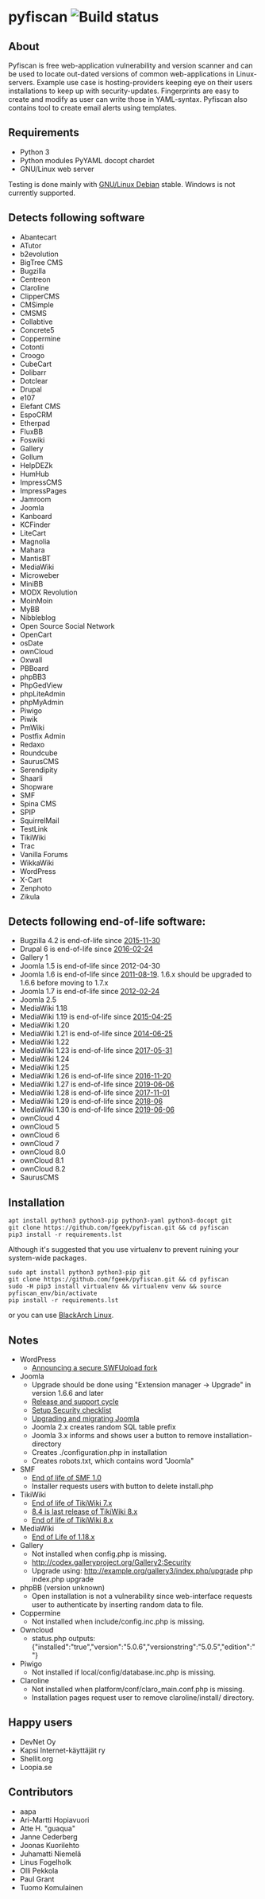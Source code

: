 # pyfiscan ![Build status](https://travis-ci.org/fgeek/pyfiscan.svg?branch=master "Build status")

About
-----

Pyfiscan is free web-application vulnerability and version scanner and can be
used to locate out-dated versions of common web-applications in Linux-servers.
Example use case is hosting-providers keeping eye on their users installations
to keep up with security-updates. Fingerprints are easy to create and modify as
user can write those in YAML-syntax. Pyfiscan also contains tool to create
email alerts using templates.

Requirements
------------

* Python 3
* Python modules PyYAML docopt chardet
* GNU/Linux web server

Testing is done mainly with [GNU/Linux Debian](http://www.debian.org/) stable.
Windows is not currently supported.

Detects following software
--------------------------

* Abantecart
* ATutor
* b2evolution
* BigTree CMS
* Bugzilla
* Centreon
* Claroline
* ClipperCMS
* CMSimple
* CMSMS
* Collabtive
* Concrete5
* Coppermine
* Cotonti
* Croogo
* CubeCart
* Dolibarr
* Dotclear
* Drupal
* e107
* Elefant CMS
* EspoCRM
* Etherpad
* FluxBB
* Foswiki
* Gallery
* Gollum
* HelpDEZk
* HumHub
* ImpressCMS
* ImpressPages
* Jamroom
* Joomla
* Kanboard
* KCFinder
* LiteCart
* Magnolia
* Mahara
* MantisBT
* MediaWiki
* Microweber
* MiniBB
* MODX Revolution
* MoinMoin
* MyBB
* Nibbleblog
* Open Source Social Network
* OpenCart
* osDate
* ownCloud
* Oxwall
* PBBoard
* phpBB3
* PhpGedView
* phpLiteAdmin
* phpMyAdmin
* Piwigo
* Piwik
* PmWiki
* Postfix Admin
* Redaxo
* Roundcube
* SaurusCMS
* Serendipity
* Shaarli
* Shopware
* SMF
* Spina CMS
* SPIP
* SquirrelMail
* TestLink
* TikiWiki
* Trac
* Vanilla Forums
* WikkaWiki
* WordPress
* X-Cart
* Zenphoto
* Zikula

Detects following end-of-life software:
---------------------------------------

* Bugzilla 4.2 is end-of-life since [2015-11-30](https://bugzillaupdate.wordpress.com/2015/07/29/bugzilla-4-2-will-be-eol-on-20151130/)
* Drupal 6 is end-of-life since [2016-02-24](https://www.drupal.org/drupal-6-eol)
* Gallery 1
* Joomla 1.5 is end-of-life since 2012-04-30
* Joomla 1.6 is end-of-life since [2011-08-19](http://www.joomla.org/announcements/release-news/5380-joomla-170-released.html). 1.6.x should be upgraded to 1.6.6 before moving to 1.7.x
* Joomla 1.7 is end-of-life since [2012-02-24](http://www.joomla.org/announcements/release-news/5411-joomla-175-released.html)
* Joomla 2.5
* MediaWiki 1.18
* MediaWiki 1.19 is end-of-life since [2015-04-25](https://lists.wikimedia.org/pipermail/mediawiki-announce/2015-May/000177.html)
* MediaWiki 1.20
* MediaWiki 1.21 is end-of-life since [2014-06-25](http://lists.wikimedia.org/pipermail/mediawiki-announce/2014-June/000153.html)
* MediaWiki 1.22
* MediaWiki 1.23 is end-of-life since [2017-05-31](https://lists.wikimedia.org/pipermail/mediawiki-announce/2017-May/000210.html)
* MediaWiki 1.24
* MediaWiki 1.25
* MediaWiki 1.26 is end-of-life since [2016-11-20](https://lists.wikimedia.org/pipermail/mediawiki-announce/2016-November/000204.html)
* MediaWiki 1.27 is end-of-life since [2019-06-06](https://lists.wikimedia.org/pipermail/mediawiki-announce/2019-June/000231.html)
* MediaWiki 1.28 is end-of-life since [2017-11-01](https://lists.wikimedia.org/pipermail/mediawiki-announce/2017-November/000214.html)
* MediaWiki 1.29 is end-of-life since [2018-06](https://lists.wikimedia.org/pipermail/mediawiki-announce/2018-September/000223.html)
* MediaWiki 1.30 is end-of-life since [2019-06-06](https://lists.wikimedia.org/pipermail/mediawiki-announce/2019-June/000231.html)
* ownCloud 4
* ownCloud 5
* ownCloud 6
* ownCloud 7
* ownCloud 8.0
* ownCloud 8.1
* ownCloud 8.2
* SaurusCMS

Installation
------------

    apt install python3 python3-pip python3-yaml python3-docopt git
    git clone https://github.com/fgeek/pyfiscan.git && cd pyfiscan
    pip3 install -r requirements.lst
    
Although it's suggested that you use virtualenv to prevent ruining your system-wide packages.

    sudo apt install python3 python3-pip git
    git clone https://github.com/fgeek/pyfiscan.git && cd pyfiscan
    sudo -H pip3 install virtualenv && virtualenv venv && source pyfiscan_env/bin/activate
    pip install -r requirements.lst

or you can use [BlackArch Linux](http://www.blackarch.org/).

Notes
-----

* WordPress
  * [Announcing a secure SWFUpload fork](http://make.wordpress.org/core/2013/06/21/secure-swfupload/)
* Joomla
  * Upgrade should be done using "Extension manager -> Upgrade" in version 1.6.6 and later
  * [Release and support cycle](http://docs.joomla.org/Release_and_support_cycle)
  * [Setup Security checklist](http://docs.joomla.org/Security_Checklist_4_-_Joomla_Setup)
  * [Upgrading and migrating Joomla](http://docs.joomla.org/Upgrading_and_Migrating_Joomla)
  * Joomla 2.x creates random SQL table prefix
  * Joomla 3.x informs and shows user a button to remove installation-directory
  * Creates ./configuration.php in installation
  * Creates robots.txt, which contains word "Joomla"
* SMF
  * [End of life of SMF 1.0](http://www.simplemachines.org/community/index.php?P=e9a84908ee7f5c03d14c5ece4b58406e&topic=472913.0)
  * Installer requests users with button to delete install.php
* TikiWiki
  * [End of life of TikiWiki 7.x](http://info.tiki.org/article182-Tiki-8-1-Now-Available-End-of-Life-for-Tiki-7-x)
  * [8.4 is last release of TikiWiki 8.x](http://info.tiki.org/article191-Tiki-Releases-8-4)
  * [End of life of TikiWiki 8.x](http://info.tiki.org/article195-Tiki-Releases-9-0)
* MediaWiki
  * [End of Life of 1.18.x](http://www.mediawiki.org/wiki/Version_lifecycle)
* Gallery
  * Not installed when config.php is missing.
  * http://codex.galleryproject.org/Gallery2:Security
  * Upgrade using:
      http://example.org/gallery3/index.php/upgrade
      php index.php upgrade
* phpBB (version unknown)
  * Open installation is not a vulnerability since web-interface requests user to authenticate by inserting random data to file.
* Coppermine
  * Not installed when include/config.inc.php is missing.
* Owncloud
  * status.php outputs: {"installed":"true","version":"5.0.6","versionstring":"5.0.5","edition":""}
* Piwigo
  * Not installed if local/config/database.inc.php is missing.
* Claroline
  * Not installed when platform/conf/claro_main.conf.php is missing.
  * Installation pages request user to remove claroline/install/ directory.

Happy users
-----------

* DevNet Oy
* Kapsi Internet-käyttäjät ry
* Shellit.org
* Loopia.se

Contributors
------------

* aapa
* Ari-Martti Hopiavuori
* Atte H. "guaqua"
* Janne Cederberg
* Joonas Kuorilehto
* Juhamatti Niemelä
* Linus Fogelholk
* Olli Pekkola
* Paul Grant
* Tuomo Komulainen

